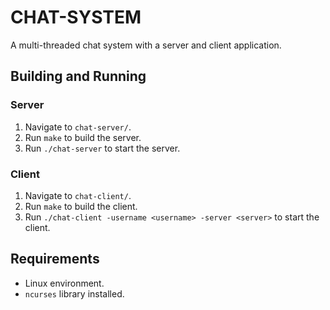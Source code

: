 # CHAT-SYSTEM

A multi-threaded chat system with a server and client application.

## Building and Running

### Server
1. Navigate to `chat-server/`.
2. Run `make` to build the server.
3. Run `./chat-server` to start the server.

### Client
1. Navigate to `chat-client/`.
2. Run `make` to build the client.
3. Run `./chat-client -username <username> -server <server>` to start the client.

## Requirements
- Linux environment.
- `ncurses` library installed.